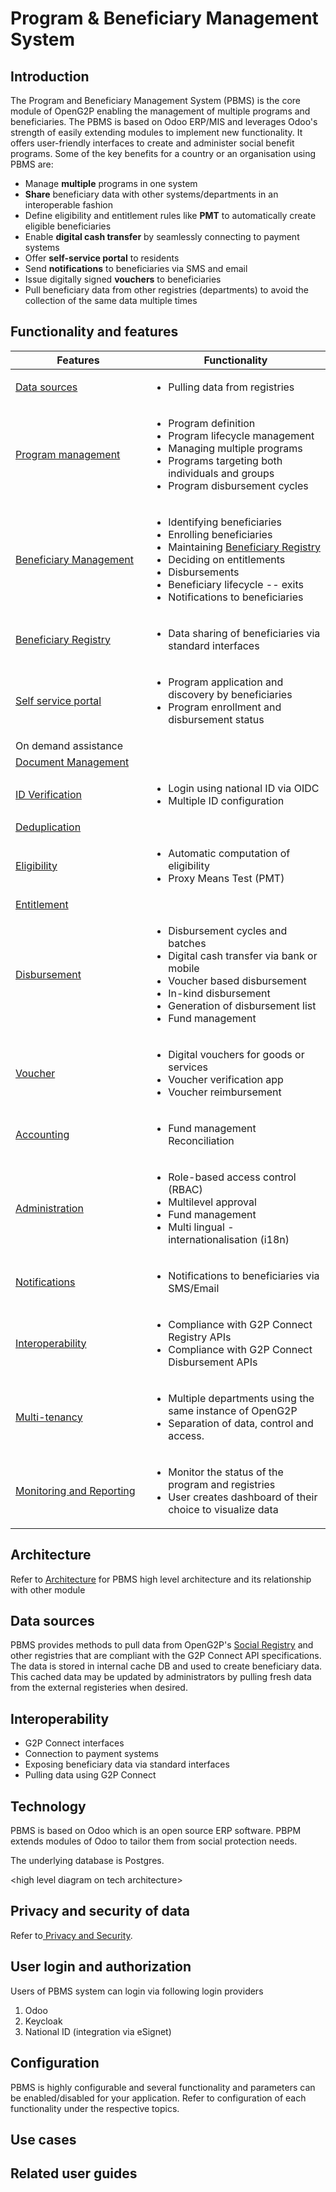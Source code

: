 # Program & Beneficiary Management System

## Introduction&#x20;

The Program and Beneficiary Management System (PBMS) is the core module of OpenG2P enabling the management of multiple programs and beneficiaries. The PBMS is based on Odoo ERP/MIS and leverages Odoo's strength of easily extending modules to implement new functionality.  It offers user-friendly interfaces to create and administer social benefit programs.  Some of the key benefits for a country or an organisation using PBMS are:

* Manage **multiple** programs in one system
* **Share** beneficiary data with other systems/departments in an interoperable fashion
* Define eligibility and entitlement rules like **PMT** to automatically create eligible beneficiaries
* Enable **digital cash transfer** by seamlessly connecting to payment systems
* Offer **self-service portal** to residents
* Send **notifications** to beneficiaries via SMS and email
* Issue digitally signed **vouchers** to beneficiaries
* Pull beneficiary data from other registries (departments) to avoid the collection of the same data multiple times

## Functionality and features

<table><thead><tr><th width="201">Features</th><th>Functionality</th></tr></thead><tbody><tr><td><a href="./#data-sources">Data sources</a></td><td><ul><li>Pulling data from registries</li></ul></td></tr><tr><td><a href="program-management.md">Program management</a></td><td><ul><li>Program definition</li><li>Program lifecycle management</li><li>Managing multiple programs</li><li>Programs targeting both individuals and groups</li><li>Program disbursement cycles</li></ul></td></tr><tr><td><a href="beneficiary-management.md">Beneficiary Management</a></td><td><p></p><ul><li>Identifying beneficiaries</li><li>Enrolling beneficiaries</li><li>Maintaining <a href="beneficiary-registry.md">Beneficiary Registry</a></li><li>Deciding on entitlements</li><li>Disbursements</li><li>Beneficiary lifecycle -- exits</li><li>Notifications to beneficiaries</li></ul></td></tr><tr><td><a href="beneficiary-registry.md">Beneficiary Registry</a></td><td><ul><li>Data sharing of beneficiaries via standard interfaces</li></ul></td></tr><tr><td><a href="self-service-portal.md">Self service portal</a></td><td><ul><li>Program application and discovery by beneficiaries</li><li>Program enrollment and disbursement status </li></ul></td></tr><tr><td>On demand assistance</td><td></td></tr><tr><td><a href="document-management.md">Document Management</a></td><td></td></tr><tr><td><a href="id-verification.md">ID Verification</a></td><td><ul><li>Login using national ID via OIDC</li><li>Multiple ID configuration</li></ul></td></tr><tr><td><a href="deduplication.md">Deduplication</a></td><td></td></tr><tr><td><a href="eligibility/">Eligibility</a></td><td><ul><li>Automatic computation of eligibility</li><li>Proxy Means Test (PMT)</li></ul></td></tr><tr><td><a href="entitlement.md">Entitlement </a></td><td></td></tr><tr><td><a href="disbursement-cycles/">Disbursement</a></td><td><ul><li>Disbursement cycles and batches</li><li>Digital cash transfer via bank or mobile</li><li>Voucher based disbursement</li><li>In-kind disbursement</li><li>Generation of disbursement list</li><li>Fund management</li></ul></td></tr><tr><td><a href="disbursement-cycles/voucher.md">Voucher</a></td><td><ul><li>Digital vouchers for goods or services</li><li>Voucher verification app</li><li>Voucher reimbursement </li></ul></td></tr><tr><td><a href="accounting.md">Accounting</a></td><td><ul><li>Fund management Reconciliation</li></ul></td></tr><tr><td><a href="administration/">Administration</a></td><td><ul><li>Role-based access control (RBAC)</li><li>Multilevel approval </li><li>Fund management</li><li>Multi lingual - internationalisation (i18n)</li></ul></td></tr><tr><td><a href="notifications.md">Notifications</a></td><td><ul><li>Notifications to beneficiaries via SMS/Email</li></ul></td></tr><tr><td><a href="../../interoperability.md">Interoperability</a></td><td><ul><li>Compliance with G2P Connect Registry APIs</li><li>Compliance with G2P Connect Disbursement APIs</li></ul></td></tr><tr><td><a href="multi-tenancy-in-pbms.md">Multi-tenancy</a></td><td><ul><li>Multiple departments using the same instance of OpenG2P</li><li>Separation of data, control and access.</li></ul></td></tr><tr><td><a href="../../monitoring-and-reporting.md">Monitoring and Reporting </a></td><td><ul><li>Monitor the status of the program and registries</li><li>User creates dashboard of their choice to visualize data</li></ul></td></tr></tbody></table>

## Architecture

Refer to [Architecture](../../architecture.md) for PBMS high level architecture and its relationship with other module

## Data sources

PBMS provides methods to pull data from OpenG2P's [Social Registry](../social-registry.md) and other registries that are compliant with the G2P Connect API specifications.  The data is stored in internal cache DB and used to create beneficiary data. This cached data may be updated by administrators by pulling fresh data from the external registeries when desired.

## Interoperability &#x20;

* G2P Connect interfaces
* Connection to payment systems
* Exposing beneficiary data via standard interfaces
* Pulling data using G2P Connect

## Technology

PBMS is based on Odoo which is an open source ERP software.  PBPM extends modules of Odoo to tailor them from social protection needs.&#x20;

The underlying database is Postgres.

\<high level diagram on tech architecture>

## Privacy and security of data

Refer to[ Privacy and Security](../../privacy-and-security/).

## User login and authorization

Users of PBMS system can login via following login providers

1. Odoo&#x20;
2. Keycloak&#x20;
3. National ID (integration via eSignet)

## Configuration

PBMS is highly configurable and several functionality and parameters can be enabled/disabled for your application.  Refer to configuration of each functionality under the respective topics.

## Use cases

## Related user guides

